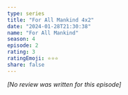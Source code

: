 ```yaml
---
type: series
title: "For All Mankind 4x2"
date: "2024-01-28T21:30:38"
name: "For All Mankind"
season: 4
episode: 2
rating: 3
ratingEmoji: ⭐️⭐️⭐️
share: false
---
```


*[No review was written for this episode]*
